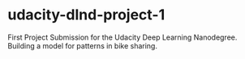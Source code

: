 # udacity-dlnd-project-1
First Project Submission for the Udacity Deep Learning Nanodegree.
Building a model for patterns in bike sharing.
